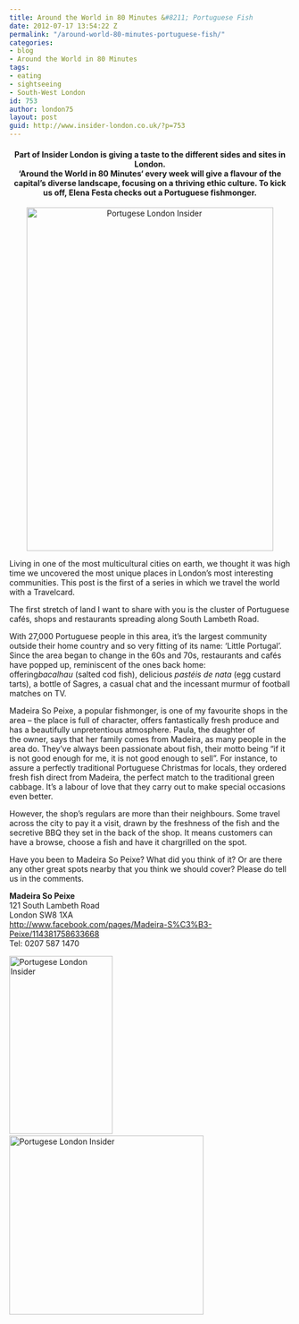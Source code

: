 ```yaml
---
title: Around the World in 80 Minutes &#8211; Portuguese Fish
date: 2012-07-17 13:54:22 Z
permalink: "/around-world-80-minutes-portuguese-fish/"
categories:
- blog
- Around the World in 80 Minutes
tags:
- eating
- sightseeing
- South-West London
id: 753
author: london75
layout: post
guid: http://www.insider-london.co.uk/?p=753
---
```


<h4 style="text-align: center">
  Part of Insider London is giving a taste to the different sides and sites in London.<br /> &#8216;<strong>Around the World in 80 Minutes</strong>&#8216; every week will give a flavour of the capital&#8217;s diverse landscape, focusing on a thriving ethic culture. To kick us off, Elena Festa checks out a Portuguese fishmonger.
</h4>

<p style="text-align: center">
  <img class="aligncenter" src="http://insidertrends.squarespace.com/storage/madeira%20fish%202.jpg?__SQUARESPACE_CACHEVERSION=1328886568987" alt="Portugese London Insider" width="442" height="614" />
</p>

<div>
  <p>
    Living in one of the most multicultural cities on earth, we thought it was high time we uncovered the most unique places in London’s most interesting communities. This post is the first of a series in which we travel the world with a Travelcard.
  </p>
  
  <p>
    The first stretch of land I want to share with you is the cluster of Portuguese cafés, shops and restaurants spreading along South Lambeth Road.
  </p>
  
  <p>
    With 27,000 Portuguese people in this area, it’s the largest community outside their home country and so very fitting of its name: ‘Little Portugal’. Since the area began to change in the 60s and 70s, restaurants and cafés have popped up, reminiscent of the ones back home: offering<em>bacalhau</em> (salted cod fish), delicious <em>pastéis de nata </em>(egg custard tarts), a bottle of Sagres, a casual chat and the incessant murmur of football matches on TV.<em></em>
  </p>
  
  <p>
    Madeira So Peixe, a popular fishmonger, is one of my favourite shops in the area – the place is full of character, offers fantastically fresh produce and has a beautifully unpretentious atmosphere. Paula, the daughter of the<em> </em>owner, says that her family comes from Madeira, as many people in the area do. They’ve always been passionate about fish, their motto being “if it is not good enough for me, it is not good enough to sell”. For instance, to assure a perfectly traditional Portuguese Christmas for locals, they ordered fresh fish direct from Madeira, the perfect match to the traditional green cabbage. It’s a labour of love that they carry out to make special occasions even better.
  </p>
  
  <p>
    However, the shop’s regulars are more than their neighbours. Some travel across the city to pay it a visit, drawn by the freshness of the fish and the secretive BBQ they set in the back of the shop. It means customers can have a browse, choose a fish and have it chargrilled on the spot.
  </p>
  
  <p>
    Have you been to Madeira So Peixe? What did you think of it? Or are there any other great spots nearby that you think we should cover? Please do tell us in the comments.
  </p>
  
  <p>
    <strong>Madeira So Peixe</strong><br /> 121 South Lambeth Road<br /> London SW8 1XA<br /> <a href="http://www.facebook.com/pages/Madeira-S%C3%B3-Peixe/114381758633668">http://www.facebook.com/pages/Madeira-S%C3%B3-Peixe/114381758633668</a><br /> Tel: 0207 587 1470
  </p>
  
  <p>
    <img class="alignleft" src="http://insidertrends.squarespace.com/storage/board.jpg?__SQUARESPACE_CACHEVERSION=1323356869752" alt="Portugese London Insider" width="185" height="318" /> <img class="alignright" src="http://insidertrends.squarespace.com/storage/owner.jpg?__SQUARESPACE_CACHEVERSION=1323356909056" alt="Portugese London Insider" width="348" height="320" />
  </p>
  
  <p>
    &nbsp;
  </p>
</div>